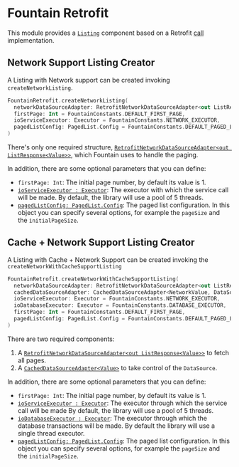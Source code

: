 # Fountain Retrofit

This module provides a [`Listing`] component based on a Retrofit [call](https://square.github.io/retrofit/2.x/retrofit/retrofit2/Call.html) implementation.

## Network Support Listing Creator

A Listing with Network support can be created invoking `createNetworkListing`.
```kotlin
FountainRetrofit.createNetworkListing(
  networkDataSourceAdapter: RetrofitNetworkDataSourceAdapter<out ListResponse<out NetworkValue>>,
  firstPage: Int = FountainConstants.DEFAULT_FIRST_PAGE,
  ioServiceExecutor: Executor = FountainConstants.NETWORK_EXECUTOR,
  pagedListConfig: PagedList.Config = FountainConstants.DEFAULT_PAGED_LIST_CONFIG
)
```

There's only one required structure, [`RetrofitNetworkDataSourceAdapter<out ListResponse<Value>>`](RetrofitNetworkDataSourceAdapter.md), which Fountain uses to handle the paging.

In addition, there are some optional parameters that you can define:
- `firstPage: Int`: The initial page number, by default its value is 1.
- [`ioServiceExecutor : Executor`](https://developer.android.com/reference/java/util/concurrent/Executor): The executor with which the service call will be made. By default, the library will use a pool of 5 threads.
- [`pagedListConfig: PagedList.Config`](https://developer.android.com/reference/android/arch/paging/PagedList.Config): The paged list configuration.
In this object you can specify several options, for example the `pageSize` and the `initialPageSize`. 


## Cache + Network Support Listing Creator

A Listing with Cache + Network Support can be created invoking the `createNetworkWithCacheSupportListing`


```kotlin
FountainRetrofit.createNetworkWithCacheSupportListing(
  networkDataSourceAdapter: RetrofitNetworkDataSourceAdapter<out ListResponse<out NetworkValue>>,
  cachedDataSourceAdapter: CachedDataSourceAdapter<NetworkValue, DataSourceValue>,
  ioServiceExecutor: Executor = FountainConstants.NETWORK_EXECUTOR,
  ioDatabaseExecutor: Executor = FountainConstants.DATABASE_EXECUTOR,
  firstPage: Int = FountainConstants.DEFAULT_FIRST_PAGE,
  pagedListConfig: PagedList.Config = FountainConstants.DEFAULT_PAGED_LIST_CONFIG
)
```

There are two required components:

1. A [`RetrofitNetworkDataSourceAdapter<out ListResponse<Value>>`](RetrofitNetworkDataSourceAdapter.md) to fetch all pages.
1. A [`CachedDataSourceAdapter<Value>`](CachedDataSourceAdapter.md) to take control of the `DataSource`.

In addition, there are some optional parameters that you can define:
- `firstPage: Int`: The initial page number, by default its value is 1.
- [`ioServiceExecutor : Executor`](https://developer.android.com/reference/java/util/concurrent/Executor): The executor through which the service call will be made  By default, the library will use a pool of 5 threads.
- [`ioDatabaseExecutor : Executor`](https://developer.android.com/reference/java/util/concurrent/Executor): The executor through which the database transactions will be made. By default the library will use a single thread executor.
- [`pagedListConfig: PagedList.Config`](https://developer.android.com/reference/android/arch/paging/PagedList.Config): The paged list configuration.
In this object you can specify several options, for example the `pageSize` and the `initialPageSize`. 

[`Listing`]: Listing.md
